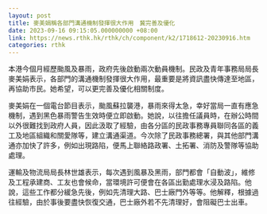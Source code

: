 ```yaml
---
layout: post
title: 麥美娟稱各部門溝通機制發揮很大作用　冀完善及優化
date: 2023-09-16 09:15:05.000000000 +08:00
link: https://news.rthk.hk/rthk/ch/component/k2/1718612-20230916.htm
categories: rthk
---
```


本港今個月經歷颱風及暴雨，政府先後啟動兩次動員機制。民政及青年事務局局長麥美娟表示，各部門的溝通機制發揮很大作用，最重要是將資訊盡快傳達至地區，再協助市民。她希望，可以更完善及優化相關制度。

麥美娟在一個電台節目表示，颱風蘇拉襲港，暴雨來得太急，幸好當局一直有應急機制，遇到黑色暴雨警告生效時便立即啟動。她說，以往擔任議員時，在辦公時間以外很難找到政府人員，因此汲取了經驗，由各分區的民政事務專員聯同各區的義工及地區組織和關愛隊等，建立溝通渠道。今次除了民政事務總署，與其他部門溝通亦加快了許多，例如出現路陷，便馬上聯絡路政署、土拓署、消防及警隊等協助處理。

運輸及物流局局長林世雄表示，每次遇到風暴及黑雨，部門都會「自動波」，維修及工程承建商、工友也會候命，當環境許可便會在各區出勤處理水浸及路陷。他說，這些工作都分緩急先後，例如先清理大路、巴士廠門外等等。他解釋，根據過往經驗，由於事後要盡快恢復交通，巴士廠外若不先清理好，會阻礙巴士出車。
